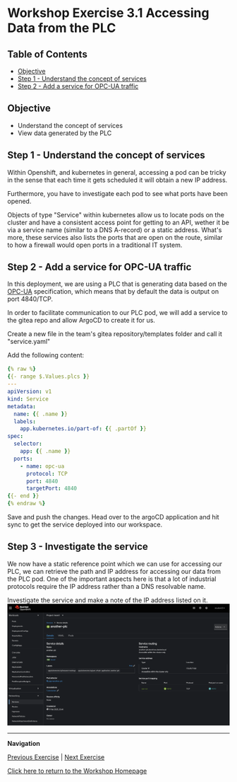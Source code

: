 # Workshop Exercise 3.1 Accessing Data from the PLC

## Table of Contents

* [Objective](#objective)
* [Step 1 - Understand the concept of services](#step-1---understand-the-concept-of-services)
* [Step 2 - Add a service for OPC-UA traffic ](#step-2---Add-a-service-for-opc-ua-traffic )


## Objective
* Understand the concept of services
* View data generated by the PLC

## Step 1 - Understand the concept of services
Within Openshift, and kubernetes in general, accessing a pod can be tricky in the sense that each time it gets scheduled it will obtain a new IP address.

Furthermore, you have to investigate each pod to see what ports have been opened.

Objects of type "Service" within kubernetes allow us to locate pods on the cluster and have a consistent access point for getting to an API, wether it be via a service name (similar to a DNS A-record) or a static address.
What's more, these services also lists the ports that are open on the route, similar to how a firewall would open ports in a traditional IT system.


## Step 2 - Add a service for OPC-UA traffic 
In this deployment, we are using a PLC that is generating data based on the [OPC-UA](https://opcfoundation.org/about/opc-technologies/opc-ua/) specification, which means that by default the data is output on port 4840/TCP.

In order to facilitate communication to our PLC pod, we will add a service to the gitea repo and allow ArgoCD to create it for us.

Create a new file in the team's gitea repository/templates folder and call it "service.yaml"

Add the following content:
```yaml
{% raw %}
{{- range $.Values.plcs }}
---
apiVersion: v1
kind: Service
metadata:
  name: {{ .name }}
  labels:
    app.kubernetes.io/part-of: {{ .partOf }}
spec:
  selector:
    app: {{ .name }}
  ports:
    - name: opc-ua
      protocol: TCP
      port: 4840
      targetPort: 4840
{{- end }}
{% endraw %}
```

Save and push the changes.
Head over to the argoCD application and hit sync to get the service deployed into our workspace.

## Step 3 - Investigate the service
We now have a static reference point which we can use for accessing our PLC, we can retrieve the path and IP address for accessing our data from the PLC pod.
One of the important aspects here is that a lot of industrial protocols require the IP address rather than a DNS resolvable name.

Investigate the service and make a note of the IP address listed on it.
![OPC UA Service](../images/opc-ua-service.png)


---
**Navigation**

[Previous Exercise](../2.2-creating-plc-config/) | [Next Exercise](../3.2-create-uaexpert-vm/)

[Click here to return to the Workshop Homepage](../../README.md)